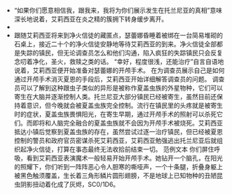 - “如果你们愿意相信我，跟我来，我将为你们展示发生在托兰尼亚的真相”意味深长地说着，艾莉西亚在炎之精的簇拥下转身缓步离开。
-
- 跟随艾莉西亚将来到净火信徒的藏匿点，瑟蕾娜昏睡着被绑在一台简易堆砌的石桌上，接近二十个的净火信徒安静地等待艾莉西亚的到来。净火信徒全部都是失踪的镇民，但无论调查员怎么和他们沟通，陷入疯狂的失踪镇民只会反复念叨着净化，圣火，救赎之类的话。
  “幸好，程度很浅，还能治疗”自言自语地说着，艾莉西亚便开始准备对瑟蕾娜的开颅手术。
  在为调查员展示自己是如何通过开颅手术消灭夏恩的手段后，艾莉西亚开始详细解答调查员的问题。 调查员可以了解到这种跟虫子类似的异形是被称作夏盖虫族的外星物种，它们可以寄生在大脑并逐渐控制人类。托兰尼亚大部分镇民已经被寄生，虽然目前还保持着意识，但今晚就会被夏盖虫族完全控制。流行在镇民里的头疼就是被寄生时的症状，夏盖虫族畏惧阳光，在寄生早期，通过开颅手术的照射可以杀死它们。而即将和人脑完全融合的夏盖虫族就不会因为开颅手术被烧死。艾莉西亚抵达小镇后觉察到夏盖虫族的存在，虽然尝试过逐一治疗镇民，但已经被夏恩控制的警员和政府官员密谋杀死艾莉西亚，艾莉西亚勉强逃出托兰尼亚后就组织起净火信徒，打算在事态最终无法收拾前结束一切。
  范例文本
  你们屏住呼吸，看到艾莉西亚表演魔术一般轻易开始开颅手术。她钻开一个脑孔，在阳光的照耀下，你们听到一阵阵恶心令人胆寒的嘶哑声，一个十条腿，折叠身躯上被黑色触须覆盖，生长着三角形鳞片圆形翅膀，不是地球上已知物种的丑陋昆虫阴影扭动着化成了灰烬，SC0/1D6。